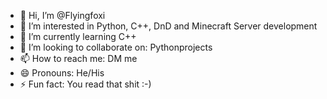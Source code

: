 - 👋 Hi, I’m @Flyingfoxi
- 👀 I’m interested in Python, C++, DnD and Minecraft Server development
- 🌱 I’m currently learning C++
- 💞️ I’m looking to collaborate on: Pythonprojects
- 📫 How to reach me: DM me
- 😄 Pronouns: He/His
- ⚡ Fun fact: You read that shit :-)

<!---
Flyingfoxi/Flyingfoxi is a ✨ special ✨ repository because its `README.md` (this file) appears on your GitHub profile.
You can click the Preview link to take a look at your changes.
--->
